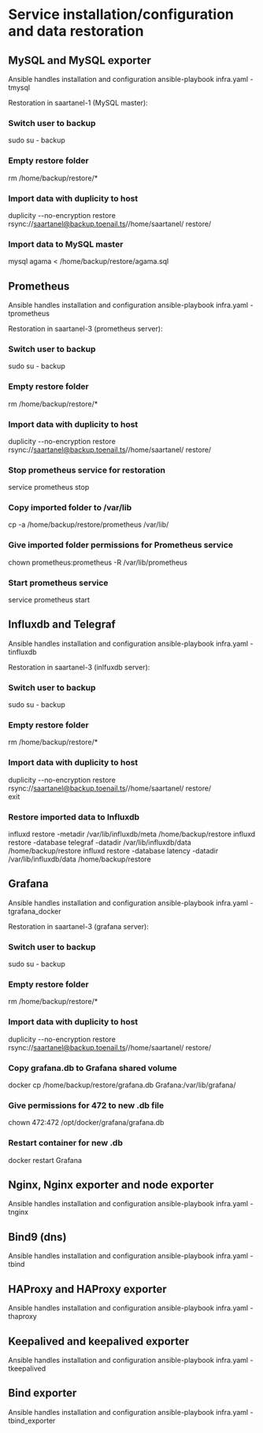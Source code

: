 # Service installation/configuration and data restoration

## MySQL and MySQL exporter
Ansible handles installation and configuration
ansible-playbook infra.yaml -tmysql

Restoration in saartanel-1 (MySQL master):
### Switch user to backup
sudo su - backup
### Empty restore folder
rm /home/backup/restore/*
### Import data with duplicity to host  
duplicity --no-encryption restore rsync://saartanel@backup.toenail.ts//home/saartanel/ restore/  
### Import data to MySQL master
mysql agama < /home/backup/restore/agama.sql 


## Prometheus  
Ansible handles installation and configuration
ansible-playbook infra.yaml -tprometheus

Restoration in saartanel-3 (prometheus server):   
### Switch user to backup
sudo su - backup
### Empty restore folder
rm /home/backup/restore/*
### Import data with duplicity to host  
duplicity --no-encryption restore rsync://saartanel@backup.toenail.ts//home/saartanel/ restore/  
### Stop prometheus service for restoration
service prometheus stop
### Copy imported folder to /var/lib
cp -a /home/backup/restore/prometheus /var/lib/ 
### Give imported folder permissions for Prometheus service    
chown prometheus:prometheus -R /var/lib/prometheus     
### Start prometheus service
service prometheus start 


## Influxdb and Telegraf
Ansible handles installation and configuration
ansible-playbook infra.yaml -tinfluxdb

Restoration in saartanel-3 (inlfuxdb server):
### Switch user to backup
sudo su - backup
### Empty restore folder
rm /home/backup/restore/*
### Import data with duplicity to host  
duplicity --no-encryption restore rsync://saartanel@backup.toenail.ts//home/saartanel/ restore/  
exit
### Restore imported data to Influxdb
influxd restore -metadir /var/lib/influxdb/meta /home/backup/restore
influxd restore -database telegraf -datadir /var/lib/influxdb/data /home/backup/restore 
influxd restore -database latency -datadir /var/lib/influxdb/data /home/backup/restore


## Grafana      
Ansible handles installation and configuration
ansible-playbook infra.yaml -tgrafana_docker
       
Restoration in saartanel-3 (grafana server):
### Switch user to backup
sudo su - backup   
### Empty restore folder
rm /home/backup/restore/*
### Import data with duplicity to host  
duplicity --no-encryption restore rsync://saartanel@backup.toenail.ts//home/saartanel/ restore/  
### Copy grafana.db to Grafana shared volume
docker cp /home/backup/restore/grafana.db Grafana:/var/lib/grafana/  
### Give permissions for 472 to new .db file
chown 472:472 /opt/docker/grafana/grafana.db
### Restart container for new .db
docker restart Grafana  


## Nginx, Nginx exporter and node exporter
Ansible handles installation and configuration
ansible-playbook infra.yaml -tnginx

## Bind9 (dns)
Ansible handles installation and configuration
ansible-playbook infra.yaml -tbind


## HAProxy and HAProxy exporter
Ansible handles installation and configuration
ansible-playbook infra.yaml -thaproxy


## Keepalived and keepalived exporter
Ansible handles installation and configuration
ansible-playbook infra.yaml -tkeepalived


## Bind exporter
Ansible handles installation and configuration
ansible-playbook infra.yaml -tbind_exporter